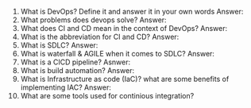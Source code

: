 1. What is DevOps? Define it and answer it in your own words
Answer:
2. What problems does devops solve?
Answer:
3. What does CI and CD mean in the context of DevOps?
Answer:
4. What is the abbreviation for CI and CD?
Answer:
5. What is SDLC?
Answer:
6. What is waterfall & AGILE when it comes to SDLC?
Answer:
7. What is a CICD pipeline?
Asnwer:
8. What is build automation?
Answer:
9. What is Infrastructure as code (IaC)? what are some benefits of implementing IAC?
Answer:
10. What are some tools used for continious integration?
